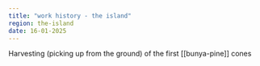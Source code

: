 ```yaml
---
title: "work history - the island"
region: the-island
date: 16-01-2025
---
```


Harvesting (picking up from the ground) of the first [[bunya-pine]] cones

